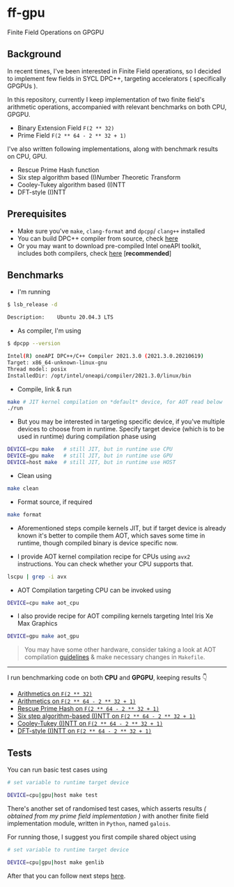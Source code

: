 # ff-gpu
Finite Field Operations on GPGPU

## Background

In recent times, I've been interested in Finite Field operations, so I decided to implement few fields in SYCL DPC++, targeting accelerators ( specifically GPGPUs ).

In this repository, currently I keep implementation of two finite field's arithmetic operations, accompanied with relevant benchmarks on both CPU, GPGPU.

- Binary Extension Field `F(2 ** 32)`
- Prime Field `F(2 ** 64 - 2 ** 32 + 1)`

I've also written following implementations, along with benchmark results on CPU, GPU.

- Rescue Prime Hash function
- Six step algorithm based (I)*N*umber *T*heoretic *T*ransform
- Cooley-Tukey algorithm based (I)NTT
- DFT-style (I)NTT

## Prerequisites

- Make sure you've `make`, `clang-format` and `dpcpp`/ `clang++` installed
- You can build DPC++ compiler from source, check [here](https://intel.github.io/llvm-docs/GetStartedGuide.html#prerequisites)
- Or you may want to download pre-compiled Intel oneAPI toolkit, includes both compilers, check [here](https://www.intel.com/content/www/us/en/developer/tools/oneapi/base-toolkit-download.html) [**recommended**]

## Benchmarks

- I'm running

```bash
$ lsb_release -d

Description:    Ubuntu 20.04.3 LTS
```

- As compiler, I'm using

```bash
$ dpcpp --version

Intel(R) oneAPI DPC++/C++ Compiler 2021.3.0 (2021.3.0.20210619)
Target: x86_64-unknown-linux-gnu
Thread model: posix
InstalledDir: /opt/intel/oneapi/compiler/2021.3.0/linux/bin
```

- Compile, link & run

```bash
make # JIT kernel compilation on *default* device, for AOT read below
./run
```

- But you may be interested in targeting specific device, if you've multiple
devices to choose from in runtime. Specify target device (which is to be used in runtime) during compilation phase using

```bash
DEVICE=cpu make   # still JIT, but in runtime use CPU
DEVICE=gpu make   # still JIT, but in runtime use GPU
DEVICE=host make  # still JIT, but in runtime use HOST
```

- Clean using

```bash
make clean
```

- Format source, if required

```bash
make format
```

- Aforementioned steps compile kernels JIT, but if target device is already known it's better to compile them AOT, which saves some time in runtime, though compiled binary is device specific now. 

- I provide AOT kernel compilation recipe for CPUs using `avx2` instructions. You can check whether your CPU supports that.

```bash
lscpu | grep -i avx
```

- AOT Compilation targeting CPU can be invoked using

```bash
DEVICE=cpu make aot_cpu
```

- I also provide recipe for AOT compiling kernels targeting Intel Iris Xe Max Graphics

```bash
DEVICE=gpu make aot_gpu
```

> You may have some other hardware, consider taking a look at AOT compilation [guidelines](https://www.intel.com/content/www/us/en/develop/documentation/oneapi-dpcpp-cpp-compiler-dev-guide-and-reference/top/compilation/ahead-of-time-compilation.html) & make necessary changes in `Makefile`.

---

I run benchmarking code on both **CPU** and **GPGPU**, keeping results 👇

- [Arithmetics on `F(2 ** 32)`](./benchmarks/ff.md)
- [Arithmetics on `F(2 ** 64 - 2 ** 32 + 1)`](./benchmarks/ff_p.md)
- [Rescue Prime Hash on `F(2 ** 64 - 2 ** 32 + 1)`](./benchmarks/rescue_prime.md)
- [Six step algorithm-based (I)NTT on `F(2 ** 64 - 2 ** 32 + 1)`](./benchmarks/ntt.md#six-step-algorithm-based-intt)
- [Cooley-Tukey (I)NTT on `F(2 ** 64 - 2 ** 32 + 1)`](./benchmarks/ntt.md#cooley-tukey-inv-fft)
- [DFT-style (I)NTT on `F(2 ** 64 - 2 ** 32 + 1)`](./benchmarks/ntt.md#dft-style-ntt)

## Tests

You can run basic test cases using

```bash
# set variable to runtime target device

DEVICE=cpu|gpu|host make test 
```

There's another set of randomised test cases, which asserts results *( obtained from my prime field implementation )* with another finite field implementation module, written in `Python`, named `galois`.

For running those, I suggest you first compile shared object using

```bash
# set variable to runtime target device

DEVICE=cpu|gpu|host make genlib
```

After that you can follow next steps [here](wrapper/python).
